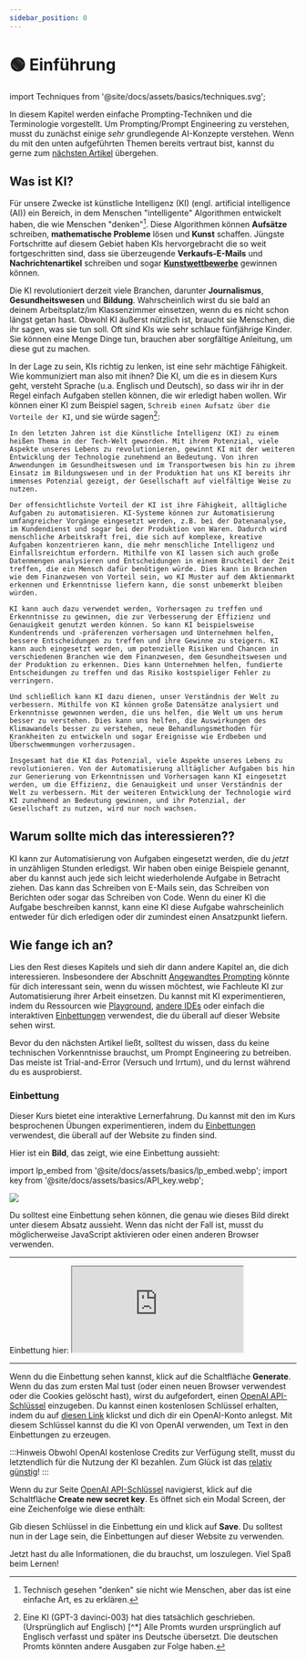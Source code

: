```yaml
---
sidebar_position: 0
---
```


# 🟢 Einführung

import Techniques from '@site/docs/assets/basics/techniques.svg';

<div style={{textAlign: 'center'}}>
  <Techniques style={{width:"100%",height:"300px",verticalAlign:"top"}}/>
</div>


In diesem Kapitel werden einfache Prompting-Techniken und die Terminologie vorgestellt. Um Prompting/Prompt Engineering zu verstehen, musst du zunächst einige *sehr* grundlegende AI-Konzepte verstehen. Wenn du mit den unten aufgeführten Themen bereits vertraut bist, kannst du gerne zum [nächsten Artikel](https://learnprompting.org/docs/basics/prompting) übergehen.

## Was ist KI?

Für unsere Zwecke ist künstliche Intelligenz (KI) (engl. artificial intelligence (AI)) ein Bereich, in dem Menschen "intelligente" Algorithmen entwickelt haben, die wie Menschen "denken"[^1]. Diese Algorithmen können **Aufsätze** schreiben, **mathematische Probleme** lösen und **Kunst** schaffen. Jüngste Fortschritte auf diesem Gebiet haben KIs hervorgebracht die so weit fortgeschritten sind, dass sie überzeugende **Verkaufs-E-Mails** und **Nachrichtenartikel** schreiben und sogar **[Kunstwettbewerbe](https://impakter.com/art-made-by-ai-wins-fine-arts-competition/)** gewinnen können.

Die KI revolutioniert derzeit viele Branchen, darunter **Journalismus**, **Gesundheitswesen** und **Bildung**. Wahrscheinlich wirst du sie bald an deinem Arbeitsplatz/im Klassenzimmer einsetzen, wenn du es nicht schon längst getan hast. Obwohl KI äußerst nützlich ist, braucht sie Menschen, die ihr sagen, was sie tun soll. Oft sind KIs wie sehr schlaue fünfjährige Kinder. Sie können eine Menge Dinge tun, brauchen aber sorgfältige Anleitung, um diese gut zu machen.

In der Lage zu sein, KIs richtig zu lenken, ist eine sehr mächtige Fähigkeit. Wie kommuniziert man also mit ihnen? Die KI, um die es in diesem Kurs geht, versteht Sprache (u.a. Englisch und Deutsch), so dass wir ihr in der Regel einfach Aufgaben stellen können, die wir erledigt haben wollen. Wir können einer KI zum Beispiel sagen, `Schreib einen Aufsatz über die Vorteile der KI`, und sie würde sagen[^2]:

```
In den letzten Jahren ist die Künstliche Intelligenz (KI) zu einem heißen Thema in der Tech-Welt geworden. Mit ihrem Potenzial, viele Aspekte unseres Lebens zu revolutionieren, gewinnt KI mit der weiteren Entwicklung der Technologie zunehmend an Bedeutung. Von ihren Anwendungen im Gesundheitswesen und im Transportwesen bis hin zu ihrem Einsatz im Bildungswesen und in der Produktion hat uns KI bereits ihr immenses Potenzial gezeigt, der Gesellschaft auf vielfältige Weise zu nutzen.

Der offensichtlichste Vorteil der KI ist ihre Fähigkeit, alltägliche Aufgaben zu automatisieren. KI-Systeme können zur Automatisierung umfangreicher Vorgänge eingesetzt werden, z.B. bei der Datenanalyse, im Kundendienst und sogar bei der Produktion von Waren. Dadurch wird menschliche Arbeitskraft frei, die sich auf komplexe, kreative Aufgaben konzentrieren kann, die mehr menschliche Intelligenz und Einfallsreichtum erfordern. Mithilfe von KI lassen sich auch große Datenmengen analysieren und Entscheidungen in einem Bruchteil der Zeit treffen, die ein Mensch dafür benötigen würde. Dies kann in Branchen wie dem Finanzwesen von Vorteil sein, wo KI Muster auf dem Aktienmarkt erkennen und Erkenntnisse liefern kann, die sonst unbemerkt bleiben würden.

KI kann auch dazu verwendet werden, Vorhersagen zu treffen und Erkenntnisse zu gewinnen, die zur Verbesserung der Effizienz und Genauigkeit genutzt werden können. So kann KI beispielsweise Kundentrends und -präferenzen vorhersagen und Unternehmen helfen, bessere Entscheidungen zu treffen und ihre Gewinne zu steigern. KI kann auch eingesetzt werden, um potenzielle Risiken und Chancen in verschiedenen Branchen wie dem Finanzwesen, dem Gesundheitswesen und der Produktion zu erkennen. Dies kann Unternehmen helfen, fundierte Entscheidungen zu treffen und das Risiko kostspieliger Fehler zu verringern.

Und schließlich kann KI dazu dienen, unser Verständnis der Welt zu verbessern. Mithilfe von KI können große Datensätze analysiert und Erkenntnisse gewonnen werden, die uns helfen, die Welt um uns herum besser zu verstehen. Dies kann uns helfen, die Auswirkungen des Klimawandels besser zu verstehen, neue Behandlungsmethoden für Krankheiten zu entwickeln und sogar Ereignisse wie Erdbeben und Überschwemmungen vorherzusagen.

Insgesamt hat die KI das Potenzial, viele Aspekte unseres Lebens zu revolutionieren. Von der Automatisierung alltäglicher Aufgaben bis hin zur Generierung von Erkenntnissen und Vorhersagen kann KI eingesetzt werden, um die Effizienz, die Genauigkeit und unser Verständnis der Welt zu verbessern. Mit der weiteren Entwicklung der Technologie wird KI zunehmend an Bedeutung gewinnen, und ihr Potenzial, der Gesellschaft zu nutzen, wird nur noch wachsen.
```

## Warum sollte mich das interessieren??

KI kann zur Automatisierung von Aufgaben eingesetzt werden, die du *jetzt* in unzähligen Stunden erledigst. Wir haben oben einige Beispiele genannt, aber du kannst auch jede sich leicht wiederholende Aufgabe in Betracht ziehen. Das kann das Schreiben von E-Mails sein, das Schreiben von Berichten oder sogar das Schreiben von Code. Wenn du einer KI die Aufgabe beschreiben kannst, kann eine KI diese Aufgabe wahrscheinlich entweder für dich erledigen oder dir zumindest einen Ansatzpunkt liefern.

## Wie fange ich an?

Lies den Rest dieses Kapitels und sieh dir dann andere Kapitel an, die dich interessieren. Insbesondere der Abschnitt [Angewandtes Prompting](https://learnprompting.org/docs/applied_prompting/overview) könnte für dich interessant sein, wenn du wissen möchtest, wie Fachleute KI zur Automatisierung ihrer Arbeit einsetzen. Du kannst mit KI experimentieren, indem du Ressourcen wie [Playground](https://beta.openai.com/playground), [andere IDEs](https://learnprompting.org/docs/tooling/IDEs/intro) oder einfach die interaktiven [Einbettungen](https://learnprompting.org/docs/basics/intro#embeds) verwendest, die du überall auf dieser Website sehen wirst.

Bevor du den nächsten Artikel ließt, solltest du wissen, dass du keine technischen Vorkenntnisse brauchst, um Prompt Engineering zu betreiben. Das meiste ist Trial-and-Error (Versuch und Irrtum), und du lernst während du es ausprobierst.

### Einbettung

Dieser Kurs bietet eine interaktive Lernerfahrung. Du kannst mit den im Kurs besprochenen Übungen experimentieren, indem du [Einbettungen](https://embed.learnprompting.org/) verwendest, die überall auf der Website zu finden sind.

Hier ist ein **Bild**, das zeigt, wie eine Einbettung aussieht:

import lp_embed from '@site/docs/assets/basics/lp_embed.webp';
import key from '@site/docs/assets/basics/API_key.webp';

<div style={{textAlign: 'center'}}>
  <img src={lp_embed} style={{width: "750px"}}/>
</div>

Du solltest eine Einbettung sehen können, die genau wie dieses Bild direkt unter diesem Absatz aussieht. Wenn das nicht der Fall ist, musst du möglicherweise JavaScript aktivieren oder einen anderen Browser verwenden.

<hr/>
Einbettung hier:
<iframe
    src="https://embed.learnprompting.org/embed?config=eyJ0b3BQIjowLCJ0ZW1wZXJhdHVyZSI6MCwibWF4VG9rZW5zIjoyNTYsIm91dHB1dCI6IkNob2NvbGF0ZSwgVmFuaWxsYSwgU3RyYXdiZXJyeSwgTWludCBDaGlwLCBSb2NreSBSb2FkLCBDb29raWUgRG91Z2gsIEJ1dHRlciBQZWNhbiwgTmVhcG9saXRhbiwgQ29mZmVlLCBDb2NvbnV0IiwicHJvbXB0IjoiR2VuZXJhdGUgYSBjb21tYSBzZXBhcmF0ZWQgbGlzdCBvZiAxMCBpY2UgY3JlYW0gZmxhdm9yczoiLCJtb2RlbCI6InRleHQtZGF2aW5jaS0wMDMifQ%3D%3D"
    style={{width:"100%", height:"280px", border:"0", borderRadius:"4px", overflow:"hidden"}}
    sandbox="allow-forms allow-modals allow-popups allow-presentation allow-same-origin allow-scripts"
></iframe>
<hr/>

Wenn du die Einbettung sehen kannst, klick auf die Schaltfläche **Generate**. Wenn du das zum ersten Mal tust (oder einen neuen Browser verwendest oder die Cookies gelöscht hast), wirst du aufgefordert, einen [OpenAI API-Schlüssel](https://platform.openai.com/account/api-keys) einzugeben. Du kannst einen kostenlosen Schlüssel erhalten, indem du auf [diesen Link](https://platform.openai.com/account/api-keys) klickst und dich dir ein OpenAI-Konto anlegst. Mit diesem Schlüssel kannst du die KI von OpenAI verwenden, um Text in den Einbettungen zu erzeugen.

:::Hinweis
Obwohl OpenAI kostenlose Credits zur Verfügung stellt, musst du letztendlich für die Nutzung der KI bezahlen. Zum Glück ist das [relativ günstig](https://openai.com/pricing)!
:::

Wenn du zur Seite [OpenAI API-Schlüssel](https://platform.openai.com/account/api-keys) navigierst, klick auf die Schaltfläche **Create new secret key**. Es öffnet sich ein Modal Screen, der eine Zeichenfolge wie diese enthält:

<div style={{textAlign: 'center'}}>
  <LazyLoadImage src={key} style={{width: "750px"}} />
</div>

Gib diesen Schlüssel in die Einbettung ein und klick auf **Save**. Du solltest nun in der Lage sein, die Einbettungen auf dieser Website zu verwenden.

Jetzt hast du alle Informationen, die du  brauchst, um loszulegen. Viel Spaß beim Lernen!


[^1]: Technisch gesehen "denken" sie nicht wie Menschen, aber das ist eine einfache Art, es zu erklären.
[^2]: Eine KI (GPT-3 davinci-003) hat dies tatsächlich geschrieben. (Ursprünglich auf Englisch)
[^*] Alle Promts wurden ursprünglich auf Englisch verfasst und später ins Deutsche übersetzt. Die deutschen Promts könnten andere Ausgaben zur Folge haben.